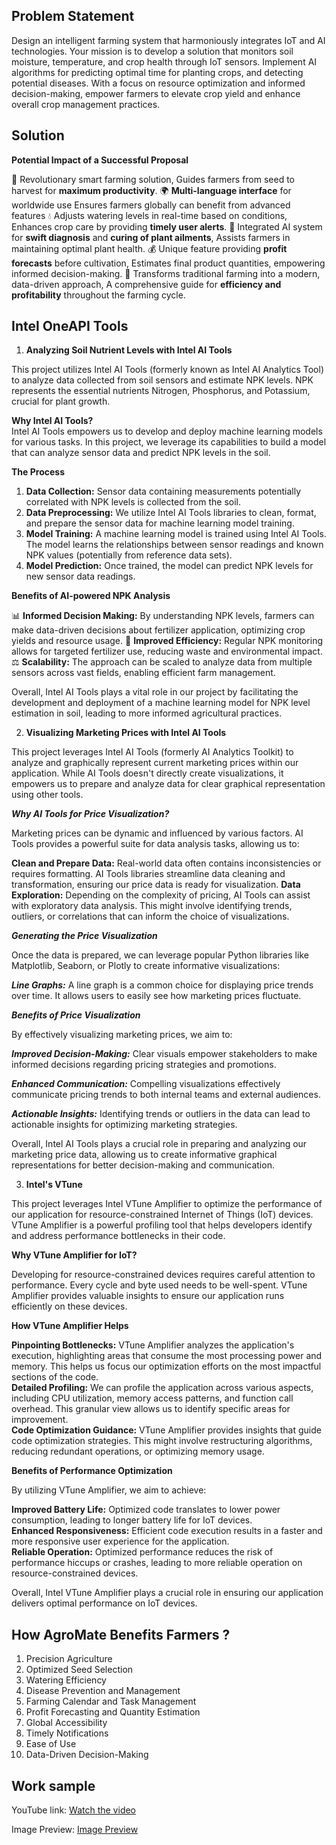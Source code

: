 ## Problem Statement
Design an intelligent farming system that harmoniously integrates IoT and AI technologies. Your mission is to develop a solution that monitors soil moisture, temperature, and crop health through IoT sensors. Implement AI algorithms for predicting optimal time for planting crops, and detecting potential diseases. With a focus on resource optimization and informed decision-making, empower farmers to elevate crop yield and enhance overall crop management practices.
## Solution
**Potential Impact of a Successful Proposal**

🌱 Revolutionary smart farming solution, Guides farmers from seed to harvest for **maximum productivity**.
🌍 **Multi-language interface** for worldwide use Ensures farmers globally can benefit from advanced features
💧 Adjusts watering levels in real-time based on conditions, Enhances crop care by providing **timely user alerts**.
🧠 Integrated AI system for **swift diagnosis** and **curing of plant ailments**, Assists farmers in maintaining optimal plant health.
💰 Unique feature providing **profit forecasts** before cultivation, Estimates final product quantities, empowering informed decision-making.
🔄 Transforms traditional farming into a modern, data-driven approach, A comprehensive guide for **efficiency and profitability** throughout the farming cycle.

## Intel OneAPI Tools
1. **Analyzing Soil Nutrient Levels with Intel AI Tools**

This project utilizes Intel AI Tools (formerly known as Intel AI Analytics Tool) to analyze data collected from soil sensors and estimate NPK levels. NPK represents the essential nutrients Nitrogen, Phosphorus, and Potassium, crucial for plant growth.

**Why Intel AI Tools?**                                                                                                                                                                    
Intel AI Tools empowers us to develop and deploy machine learning models for various tasks. In this project, we leverage its capabilities to build a model that can analyze sensor data and predict NPK levels in the soil.

**The Process**

1. **Data Collection:** Sensor data containing measurements potentially correlated with NPK levels is collected from the soil.
2. **Data Preprocessing:** We utilize Intel AI Tools libraries to clean, format, and prepare the sensor data for machine learning model training. 
3. **Model Training:**  A machine learning model is trained using Intel AI Tools. The model learns the relationships between sensor readings and known NPK values (potentially from reference data sets).
4. **Model Prediction:** Once trained, the model can predict NPK levels for new sensor data readings.

**Benefits of AI-powered NPK Analysis**

📊 **Informed Decision Making:** By understanding NPK levels, farmers can make data-driven decisions about fertilizer application, optimizing crop yields and resource usage.
🌱 **Improved Efficiency:** Regular NPK monitoring allows for targeted fertilizer use, reducing waste and environmental impact.
⚖️ **Scalability:** The approach can be scaled to analyze data from multiple sensors across vast fields, enabling efficient farm management.

Overall, Intel AI Tools plays a vital role in our project by facilitating the development and deployment of a machine learning model for NPK level estimation in soil, leading to more informed agricultural practices.

2. **Visualizing Marketing Prices with Intel AI Tools**
   
This project leverages Intel AI Tools (formerly AI Analytics Toolkit) to analyze and graphically represent current marketing prices within our application. While AI Tools doesn't directly create visualizations, it empowers us to prepare and analyze data for clear graphical representation using other tools.

***Why AI Tools for Price Visualization?***

Marketing prices can be dynamic and influenced by various factors. AI Tools provides a powerful suite for data analysis tasks, allowing us to:

**Clean and Prepare Data:** Real-world data often contains inconsistencies or requires formatting. AI Tools libraries streamline data cleaning and transformation, ensuring our price data is ready for visualization. 
**Data Exploration:** Depending on the complexity of pricing, AI Tools can assist with exploratory data analysis. This might involve identifying trends, outliers, or correlations that can inform the choice of visualizations.

***Generating the Price Visualization***

Once the data is prepared, we can leverage popular Python libraries like Matplotlib, Seaborn, or Plotly to create informative visualizations:

***Line Graphs:*** A line graph is a common choice for displaying price trends over time. It allows users to easily see how marketing prices fluctuate.

***Benefits of Price Visualization***

By effectively visualizing marketing prices, we aim to:

***Improved Decision-Making:*** Clear visuals empower stakeholders to make informed decisions regarding pricing strategies and promotions.

***Enhanced Communication:*** Compelling visualizations effectively communicate pricing trends to both internal teams and external audiences.

***Actionable Insights:*** Identifying trends or outliers in the data can lead to actionable insights for optimizing marketing strategies. 

Overall, Intel AI Tools plays a crucial role in preparing and analyzing our marketing price data, allowing us to create informative graphical representations for better decision-making and communication.

3.  **Intel's VTune**  

This project leverages Intel VTune Amplifier to optimize the performance of our application for resource-constrained Internet of Things (IoT) devices. VTune Amplifier is a powerful profiling tool that helps developers identify and address performance bottlenecks in their code.

**Why VTune Amplifier for IoT?**

Developing for resource-constrained devices requires careful attention to performance. Every cycle and byte used needs to be well-spent. VTune Amplifier provides valuable insights to ensure our application runs efficiently on these devices.

**How VTune Amplifier Helps**

**Pinpointing Bottlenecks:** VTune Amplifier analyzes the application's execution, highlighting areas that consume the most processing power and memory. This helps us focus our optimization efforts on the most impactful sections of the code.                                    
**Detailed Profiling:** We can profile the application across various aspects, including CPU utilization, memory access patterns, and function call overhead. This granular view allows us to identify specific areas for improvement.                              
**Code Optimization Guidance:** VTune Amplifier provides insights that guide code optimization strategies. This might involve restructuring algorithms, reducing redundant operations, or optimizing memory usage.

**Benefits of Performance Optimization**

By utilizing VTune Amplifier, we aim to achieve:

**Improved Battery Life:** Optimized code translates to lower power consumption, leading to longer battery life for IoT devices.                  
**Enhanced Responsiveness:** Efficient code execution results in a faster and more responsive user experience for the application.                          
**Reliable Operation:** Optimized performance reduces the risk of performance hiccups or crashes, leading to more reliable operation on resource-constrained devices.

Overall, Intel VTune Amplifier plays a crucial role in ensuring our application delivers optimal performance on IoT devices.

## How AgroMate Benefits Farmers ?
 1. Precision Agriculture          
 2. Optimized Seed Selection        
 3. Watering Efficiency              
 4. Disease Prevention and Management          
 5. Farming Calendar and Task Management           
 6. Profit Forecasting and Quantity Estimation               
 7. Global Accessibility                  
 8. Timely Notifications                   
 9. Ease of Use              
10. Data-Driven Decision-Making
## Work sample

YouTube link: [Watch the video](https://youtu.be/neuU-3mc0CY?si=UJeMM-QMthKpy8z_)

Image Preview: [Image Preview](https://ibb.co/cDJS8bJ)





